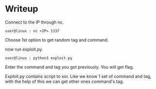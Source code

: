 # Writeup

Connect to the IP through nc.
```
user@linux : nc <IP> 1337
```

Choose 1st option to get random tag and command.

now run exploit.py.
```
user@linux : python3 exploit.py
```

Enter the command and tag you got previously.
You will get flag.

Exploit.py contains script to xor. Like we know 1 set of command and tag, with the help of this we can get other ones command's tag.

